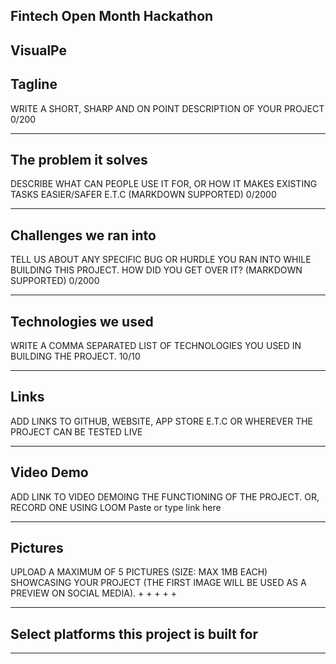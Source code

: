 ## Fintech Open Month Hackathon

## VisualPe

## Tagline
WRITE A SHORT, SHARP AND ON POINT DESCRIPTION OF YOUR PROJECT
0/200

---

## The problem it solves
DESCRIBE WHAT CAN PEOPLE USE IT FOR, OR HOW IT MAKES EXISTING TASKS EASIER/SAFER E.T.C (MARKDOWN SUPPORTED)
0/2000

---

## Challenges we ran into
TELL US ABOUT ANY SPECIFIC BUG OR HURDLE YOU RAN INTO WHILE BUILDING THIS PROJECT. HOW DID YOU GET OVER IT? (MARKDOWN SUPPORTED)
0/2000

---

## Technologies we used
WRITE A COMMA SEPARATED LIST OF TECHNOLOGIES YOU USED IN BUILDING THE PROJECT.
10/10

---

## Links
ADD LINKS TO GITHUB, WEBSITE, APP STORE E.T.C OR WHEREVER THE PROJECT CAN BE TESTED LIVE

---

## Video Demo
ADD LINK TO VIDEO DEMOING THE FUNCTIONING OF THE PROJECT. OR, RECORD ONE USING LOOM
Paste or type link here

---

## Pictures
UPLOAD A MAXIMUM OF 5 PICTURES (SIZE: MAX 1MB EACH) SHOWCASING YOUR PROJECT (THE FIRST IMAGE WILL BE USED AS A PREVIEW ON SOCIAL MEDIA).
+
+
+
+
+

---


## Select platforms this project is built for

---
